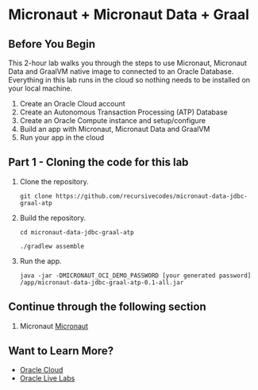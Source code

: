 # Micronaut + Micronaut Data + Graal

## Before You Begin

This 2-hour lab walks you through the steps to use Micronaut, Micronaut Data
and GraalVM native image to connected to an Oracle Database. Everything in this
lab runs in the cloud so nothing needs to be installed on your local machine.

1. Create an Oracle Cloud account
1. Create an Autonomous Transaction Processing (ATP) Database
1. Create an Oracle Compute instance and setup/configure
1. Build an app with Micronaut, Micronaut Data and GraalVM
1. Run your app in the cloud

## Part 1 - Cloning the code for this lab

1. Clone the repository.

   ```
   git clone https://github.com/recursivecodes/micronaut-data-jdbc-graal-atp
   ```

1. Build the repository.

   ```
   cd micronaut-data-jdbc-graal-atp

   ./gradlew assemble
   ```

1. Run the app.

   ```
   java -jar -DMICRONAUT_OCI_DEMO_PASSWORD [your generated password] /app/micronaut-data-jdbc-graal-atp-0.1-all.jar
   ```

## Continue through the following section

1. Micronaut [Micronaut](micronaut.md)

## Want to Learn More?

* [Oracle Cloud](http://www.oracle.com/cloud/free)
* [Oracle Live Labs](https://oracle.github.io/learning-library/developer-library/)
